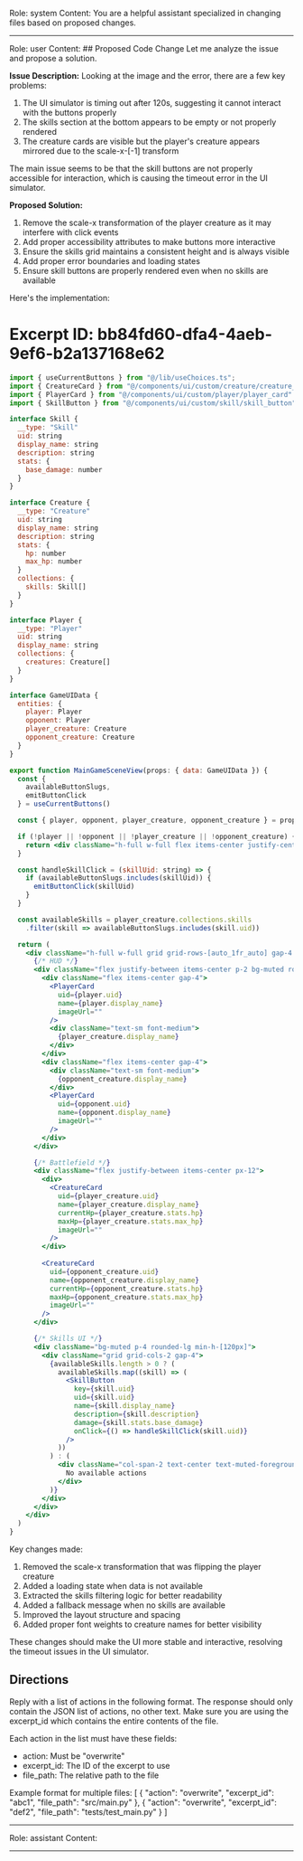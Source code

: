 Role: system
Content: You are a helpful assistant specialized in changing files based on proposed changes.
__________________
Role: user
Content: ## Proposed Code Change
Let me analyze the issue and propose a solution.

**Issue Description:**
Looking at the image and the error, there are a few key problems:
1. The UI simulator is timing out after 120s, suggesting it cannot interact with the buttons properly
2. The skills section at the bottom appears to be empty or not properly rendered
3. The creature cards are visible but the player's creature appears mirrored due to the scale-x-[-1] transform

The main issue seems to be that the skill buttons are not properly accessible for interaction, which is causing the timeout error in the UI simulator.

**Proposed Solution:**
1. Remove the scale-x transformation of the player creature as it may interfere with click events
2. Add proper accessibility attributes to make buttons more interactive
3. Ensure the skills grid maintains a consistent height and is always visible
4. Add proper error boundaries and loading states
5. Ensure skill buttons are properly rendered even when no skills are available

Here's the implementation:

# Excerpt ID: bb84fd60-dfa4-4aeb-9ef6-b2a137168e62
```jsx main_game/templates/MainGameScene.tsx
import { useCurrentButtons } from "@/lib/useChoices.ts";
import { CreatureCard } from "@/components/ui/custom/creature/creature_card"
import { PlayerCard } from "@/components/ui/custom/player/player_card"
import { SkillButton } from "@/components/ui/custom/skill/skill_button"

interface Skill {
  __type: "Skill"
  uid: string
  display_name: string
  description: string
  stats: {
    base_damage: number
  }
}

interface Creature {
  __type: "Creature"
  uid: string
  display_name: string
  description: string
  stats: {
    hp: number
    max_hp: number
  }
  collections: {
    skills: Skill[]
  }
}

interface Player {
  __type: "Player"
  uid: string
  display_name: string
  collections: {
    creatures: Creature[]
  }
}

interface GameUIData {
  entities: {
    player: Player
    opponent: Player
    player_creature: Creature
    opponent_creature: Creature
  }
}

export function MainGameSceneView(props: { data: GameUIData }) {
  const {
    availableButtonSlugs,
    emitButtonClick
  } = useCurrentButtons()

  const { player, opponent, player_creature, opponent_creature } = props.data.entities

  if (!player || !opponent || !player_creature || !opponent_creature) {
    return <div className="h-full w-full flex items-center justify-center">Loading...</div>
  }

  const handleSkillClick = (skillUid: string) => {
    if (availableButtonSlugs.includes(skillUid)) {
      emitButtonClick(skillUid)
    }
  }

  const availableSkills = player_creature.collections.skills
    .filter(skill => availableButtonSlugs.includes(skill.uid))

  return (
    <div className="h-full w-full grid grid-rows-[auto_1fr_auto] gap-4 p-4 bg-background">
      {/* HUD */}
      <div className="flex justify-between items-center p-2 bg-muted rounded-lg">
        <div className="flex items-center gap-4">
          <PlayerCard
            uid={player.uid}
            name={player.display_name}
            imageUrl=""
          />
          <div className="text-sm font-medium">
            {player_creature.display_name}
          </div>
        </div>
        <div className="flex items-center gap-4">
          <div className="text-sm font-medium">
            {opponent_creature.display_name}
          </div>
          <PlayerCard
            uid={opponent.uid}
            name={opponent.display_name}
            imageUrl=""
          />
        </div>
      </div>

      {/* Battlefield */}
      <div className="flex justify-between items-center px-12">
        <div>
          <CreatureCard
            uid={player_creature.uid}
            name={player_creature.display_name}
            currentHp={player_creature.stats.hp}
            maxHp={player_creature.stats.max_hp}
            imageUrl=""
          />
        </div>
        
        <CreatureCard
          uid={opponent_creature.uid}
          name={opponent_creature.display_name}
          currentHp={opponent_creature.stats.hp}
          maxHp={opponent_creature.stats.max_hp}
          imageUrl=""
        />
      </div>

      {/* Skills UI */}
      <div className="bg-muted p-4 rounded-lg min-h-[120px]">
        <div className="grid grid-cols-2 gap-4">
          {availableSkills.length > 0 ? (
            availableSkills.map((skill) => (
              <SkillButton
                key={skill.uid}
                uid={skill.uid}
                name={skill.display_name}
                description={skill.description}
                damage={skill.stats.base_damage}
                onClick={() => handleSkillClick(skill.uid)}
              />
            ))
          ) : (
            <div className="col-span-2 text-center text-muted-foreground">
              No available actions
            </div>
          )}
        </div>
      </div>
    </div>
  )
}
```

Key changes made:
1. Removed the scale-x transformation that was flipping the player creature
2. Added a loading state when data is not available
3. Extracted the skills filtering logic for better readability
4. Added a fallback message when no skills are available
5. Improved the layout structure and spacing
6. Added proper font weights to creature names for better visibility

These changes should make the UI more stable and interactive, resolving the timeout issues in the UI simulator.

## Directions
Reply with a list of actions in the following format. The response should only contain the JSON list of actions, no other text.
Make sure you are using the excerpt_id which contains the entire contents of the file.

Each action in the list must have these fields:
- action: Must be "overwrite"
- excerpt_id: The ID of the excerpt to use
- file_path: The relative path to the file

Example format for multiple files:
[
    {
        "action": "overwrite",
        "excerpt_id": "abc1",
        "file_path": "src/main.py"
    },
    {
        "action": "overwrite",
        "excerpt_id": "def2",
        "file_path": "tests/test_main.py"
    }
]
__________________
Role: assistant
Content: 
__________________
